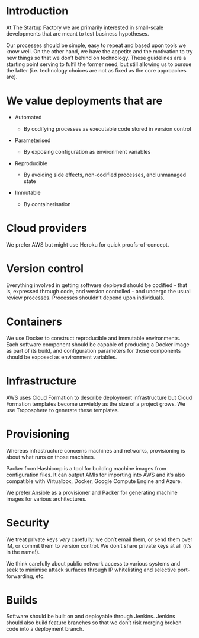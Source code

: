 # Introduction
At The Startup Factory we are primarily interested in small-scale developments that are meant to test business hypotheses.

Our processes should be simple, easy to repeat and based upon tools we know well. On the other hand, we have the appetite and the motivation to try new things so that we don’t behind on technology. These guidelines are a starting point serving to fulfil the former need, but still allowing us to pursue the latter (i.e. technology choices are not as fixed as the core approaches are).

# We value deployments that are
* Automated
  * By codifying processes as executable code stored in version control

* Parameterised
  * By exposing configuration as environment variables

* Reproducible
  * By avoiding side effects, non-codified processes, and unmanaged state

* Immutable
  * By containerisation

# Cloud providers
We prefer AWS but might use Heroku for quick proofs-of-concept.

# Version control
Everything involved in getting software deployed should be codified - that is, expressed through code, and version controlled - and undergo the usual review processes. Processes shouldn’t depend upon individuals.

# Containers
We use Docker to construct reproducible and immutable environments. Each software component should be capable of producing a Docker image as part of its build, and configuration parameters for those components should be exposed as environment variables.

# Infrastructure
AWS uses Cloud Formation to describe deployment infrastructure but Cloud Formation templates become unwieldy as the size of a project grows. We use Troposphere to generate these templates.

# Provisioning
Whereas infrastructure concerns machines and networks, provisioning is about what runs on those machines.

Packer from Hashicorp is a tool for building machine images from configuration files. It can output AMIs for importing into AWS and it’s also compatible with Virtualbox, Docker, Google Compute Engine and Azure.

We prefer Ansible as a provisioner and Packer for generating machine images for various architectures.

# Security
We treat private keys *very* carefully: we don’t email them, or send them over IM, or commit them to version control. We don’t share private keys at all (it’s in the name!).

We think carefully about public network access to various systems and seek to minimise attack surfaces through IP whitelisting and selective port-forwarding, etc.

# Builds
Software should be built on and deployable through Jenkins. Jenkins should also build feature branches so that we don’t risk merging broken code into a deployment branch.
